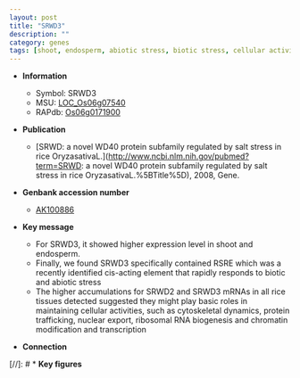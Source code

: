 ```yaml
---
layout: post
title: "SRWD3"
description: ""
category: genes
tags: [shoot, endosperm, abiotic stress, biotic stress, cellular activities]
---
```


* **Information**  
    + Symbol: SRWD3  
    + MSU: [LOC_Os06g07540](http://rice.uga.edu/cgi-bin/ORF_infopage.cgi?orf=LOC_Os06g07540)  
    + RAPdb: [Os06g0171900](https://rapdb.dna.affrc.go.jp/locus/?name=Os06g0171900)  

* **Publication**  
    + [SRWD: a novel WD40 protein subfamily regulated by salt stress in rice OryzasativaL.](http://www.ncbi.nlm.nih.gov/pubmed?term=SRWD: a novel WD40 protein subfamily regulated by salt stress in rice OryzasativaL.%5BTitle%5D), 2008, Gene.

* **Genbank accession number**  
    + [AK100886](http://www.ncbi.nlm.nih.gov/nuccore/AK100886)

* **Key message**  
    + For SRWD3, it showed higher expression level in shoot and endosperm.
    + Finally, we found SRWD3 specifically contained RSRE which was a recently identified cis-acting element that rapidly responds to biotic and abiotic stress
    + The higher accumulations for SRWD2 and SRWD3 mRNAs in all rice tissues detected suggested they might play basic roles in maintaining cellular activities, such as cytoskeletal dynamics, protein trafficking, nuclear export, ribosomal RNA biogenesis and chromatin modification and transcription

* **Connection**  

[//]: # * **Key figures**  


